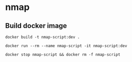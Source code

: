 # nmap


## Build docker image
```shell
docker build -t nmap-script:dev .
```

```shell
docker run --rm --name nmap-script -it nmap-script:dev
```

```shell
docker stop nmap-script && docker rm -f nmap-script
```